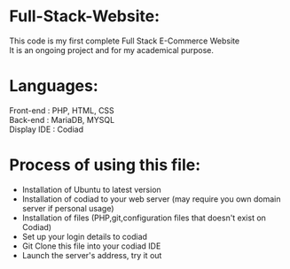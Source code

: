 # Full-Stack-Website:
This code is my first complete Full Stack E-Commerce Website <br>
It is an ongoing project and for my academical purpose.

# Languages:
Front-end : PHP, HTML, CSS <br>
Back-end : MariaDB, MYSQL <br>
Display IDE : Codiad

# Process of using this file:
- Installation of Ubuntu to latest version
- Installation of codiad to your web server (may require you own domain server if personal usage)
- Installation of files (PHP,git,configuration files that doesn't exist on Codiad)
- Set up your login details to codiad
- Git Clone this file into your codiad IDE
- Launch the server's address, try it out
